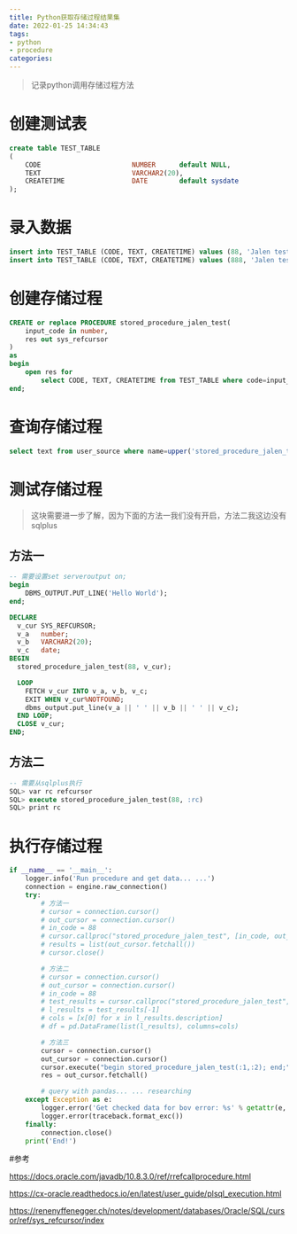 ```yaml
---
title: Python获取存储过程结果集
date: 2022-01-25 14:34:43
tags:
- python
- procedure
categories:
---
```


> 记录python调用存储过程方法

# 创建测试表
```sql
create table TEST_TABLE
(
    CODE                       NUMBER      default NULL,
    TEXT                       VARCHAR2(20),
    CREATETIME                 DATE        default sysdate
);
```

# 录入数据
```sql
insert into TEST_TABLE (CODE, TEXT, CREATETIME) values (88, 'Jalen test88', sysdate-1);
insert into TEST_TABLE (CODE, TEXT, CREATETIME) values (888, 'Jalen test888', sysdate);
```

# 创建存储过程
```sql
CREATE or replace PROCEDURE stored_procedure_jalen_test(
    input_code in number, 
    res out sys_refcursor
)
as
begin
    open res for 
        select CODE, TEXT, CREATETIME from TEST_TABLE where code=input_code;
end;
```

# 查询存储过程
```sql
select text from user_source where name=upper('stored_procedure_jalen_test') order by line;
```

# 测试存储过程
> 这块需要进一步了解，因为下面的方法一我们没有开启，方法二我这边没有sqlplus
## 方法一
```sql
-- 需要设置set serveroutput on;
begin
    DBMS_OUTPUT.PUT_LINE('Hello World');
end;

DECLARE
  v_cur SYS_REFCURSOR;
  v_a   number;
  v_b   VARCHAR2(20);
  v_c   date;
BEGIN
  stored_procedure_jalen_test(88, v_cur);

  LOOP
    FETCH v_cur INTO v_a, v_b, v_c;
    EXIT WHEN v_cur%NOTFOUND;
    dbms_output.put_line(v_a || ' ' || v_b || ' ' || v_c);
  END LOOP;
  CLOSE v_cur;
END;
```

## 方法二
```sql
-- 需要从sqlplus执行
SQL> var rc refcursor
SQL> execute stored_procedure_jalen_test(88, :rc)
SQL> print rc
```

# 执行存储过程
```python
if __name__ == '__main__':
    logger.info('Run procedure and get data... ...')
    connection = engine.raw_connection()
    try:
        # 方法一
        # cursor = connection.cursor()
        # out_cursor = connection.cursor()
        # in_code = 88
        # cursor.callproc("stored_procedure_jalen_test", [in_code, out_cursor])
        # results = list(out_cursor.fetchall())
        # cursor.close()

        # 方法二
        # cursor = connection.cursor()
        # out_cursor = connection.cursor()
        # in_code = 88
        # test_results = cursor.callproc("stored_procedure_jalen_test", [in_code, out_cursor])
        # l_results = test_results[-1]
        # cols = [x[0] for x in l_results.description]
        # df = pd.DataFrame(list(l_results), columns=cols)

        # 方法三
        cursor = connection.cursor()
        out_cursor = connection.cursor()
        cursor.execute("begin stored_procedure_jalen_test(:1,:2); end;", [88, out_cursor])
        res = out_cursor.fetchall()

        # query with pandas... ... researching
    except Exception as e:
        logger.error('Get checked data for bov error: %s' % getattr(e, 'message', repr(e)))
        logger.error(traceback.format_exc())
    finally:
        connection.close()
    print('End!')
```

#参考

https://docs.oracle.com/javadb/10.8.3.0/ref/rrefcallprocedure.html

https://cx-oracle.readthedocs.io/en/latest/user_guide/plsql_execution.html

https://renenyffenegger.ch/notes/development/databases/Oracle/SQL/cursor/ref/sys_refcursor/index
